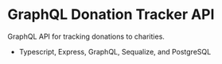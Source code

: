 # GraphQL Donation Tracker API
GraphQL API for tracking donations to charities.
- Typescript, Express, GraphQL, Sequalize, and PostgreSQL
